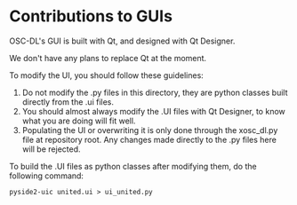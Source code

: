 # Contributions to GUIs

OSC-DL's GUI is built with Qt, and designed with Qt Designer.

We don't have any plans to replace Qt at the moment.

To modify the UI, you should follow these guidelines:

1. Do not modify the .py files in this directory, they are python classes built directly from the .ui files.
2. You should almost always modify the .UI files with Qt Designer, to know what you are doing will fit well.
3. Populating the UI or overwriting it is only done through the xosc_dl.py file at repository root. Any changes made directly to the .py files here will be rejected.

To build the .UI files as python classes after modifying them, do the following command:

`pyside2-uic united.ui > ui_united.py`
